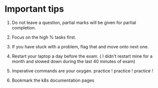 
# Important tips


1. Do not leave a question, partial marks will be given for partial completion.

2. Focus on the high % tasks first.

3. If you have stuck with a problem, flag that and move onto next one.

4. Restart your laptop a day before the exam. ( I didn't restart mine for a month and slowed down during the last 40 minutes of exam)

5. Imperative commands are your oxygen. practice ! practice ! practice !

6. Bookmark the k8s documentation pages

